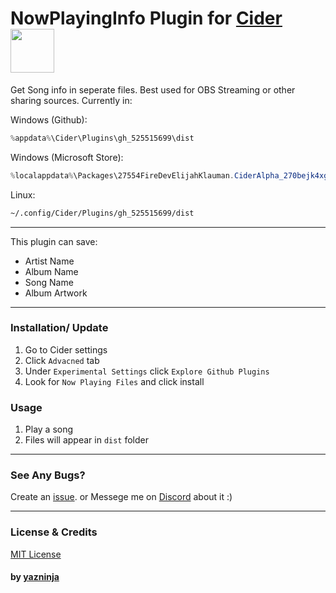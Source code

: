 # NowPlayingInfo Plugin for [Cider](https://cider.sh/) <img src="https://img.shields.io/github/stars/yazninja/nowplayinginfo?style=social" width="70"></img>
Get Song info in seperate files. Best used for OBS Streaming or other sharing sources. Currently in:

Windows (Github): 
```powershell
%appdata%\Cider\Plugins\gh_525515699\dist
```
Windows (Microsoft Store):
```powershell
%localappdata%\Packages\27554FireDevElijahKlauman.CiderAlpha_270bejk4xgzqp\LocalCache\Roaming\Cider\Plugins\gh_525515699\dist
```
Linux:
```sh
~/.config/Cider/Plugins/gh_525515699/dist
```
---
This plugin can save:
+ Artist Name
+ Album Name
+ Song Name
+ Album Artwork
---
### Installation/ Update
1. Go to Cider settings
2. Click `Advacned` tab
3. Under `Experimental Settings` click `Explore Github Plugins`
4. Look for `Now Playing Files` and click install

### Usage
1. Play a song
2. Files will appear in `dist` folder

---

### See Any Bugs?
Create an [issue](https://github.com/yazninja/nowplayinginfo/issues).
or
Messege me on [Discord](http://discord.com/users/325495275454070786) about it :)

---

### License & Credits
[MIT License](https://github.com/yazninja/nowplayinginfo/blob/main/LICENSE)
#### by [yazninja](https://github.com/yazninja)
